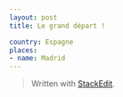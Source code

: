 ```yaml
---
layout: post
title: Le grand départ !

country: Espagne
places:
- name: Madrid
---
```


> Written with [StackEdit](https://stackedit.io/).
